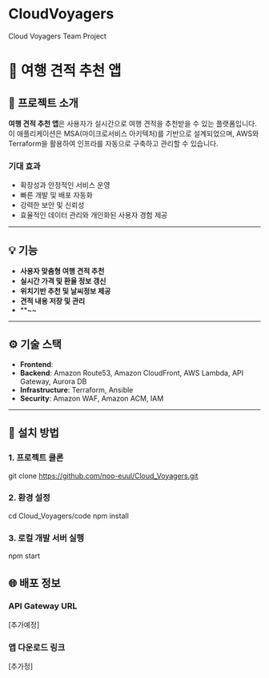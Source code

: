 # CloudVoyagers
Cloud Voyagers Team Project


# 🚀 여행 견적 추천 앱

## 📝 프로젝트 소개
**여행 견적 추천 앱**은 사용자가 실시간으로 여행 견적을 추천받을 수 있는 플랫폼입니다.  
이 애플리케이션은 MSA(마이크로서비스 아키텍처)를 기반으로 설계되었으며, AWS와 Terraform을 활용하여 인프라를 자동으로 구축하고 관리할 수 있습니다.

### 기대 효과
- 확장성과 안정적인 서비스 운영
- 빠른 개발 및 배포 자동화
- 강력한 보안 및 신뢰성
- 효율적인 데이터 관리와 개인화된 사용자 경험 제공

---

## 💡 기능

- **사용자 맞춤형 여행 견적 추천**
- **실시간 가격 및 환율 정보 갱신**
- **위치기반 추천 및 날씨정보 제공**
- **견적 내용 저장 및 관리**
- **~~

---

## ⚙️ 기술 스택

- **Frontend**: 
- **Backend**: Amazon Route53, Amazon CloudFront, AWS Lambda, API Gateway, Aurora DB
- **Infrastructure**: Terraform, Ansible
- **Security**: Amazon WAF, Amazon ACM, IAM

---

## 🚀 설치 방법

### 1. **프로젝트 클론**
git clone https://github.com/noo-euul/Cloud_Voyagers.git


### 2. **환경 설정**
cd Cloud_Voyagers/code
npm install


### 3. **로컬 개발 서버 실행**
npm start


## 🌐 배포 정보

### **API Gateway URL**
[추가예정]

### **앱 다운로드 링크**
[추가정]

